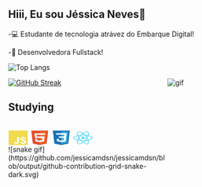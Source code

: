 ## Hiii, Eu sou Jéssica Neves👋 

-💻 Estudante de tecnologia atrávez do Embarque Digital!

-📱 Desenvolvedora Fullstack!

![Top Langs](https://github-readme-stats.vercel.app/api/top-langs/?username=jessicamdsn&layout=compact&theme=radical)

[![GitHub Streak](https://streak-stats.demolab.com?user=jessicamdsn&theme=radical)](https://git.io/streak-stats)
<img align="right" alt="gif" height="180" width="180" src="https://i.picasion.com/pic92/12264804a0ed8867c43e24b7bec24b35.gif">

## Studying
<div style="display: inline_block"><br>
  <img align="center" alt="jess-Js" height="30" width="40" src="https://raw.githubusercontent.com/devicons/devicon/master/icons/javascript/javascript-plain.svg">
  <img align="center" alt="jess-HTML" height="30" width="40" src="https://raw.githubusercontent.com/devicons/devicon/master/icons/html5/html5-original.svg">
  <img align="center" alt="jess-CSS" height="30" width="40" src="https://raw.githubusercontent.com/devicons/devicon/master/icons/css3/css3-original.svg">
   <img align="center" alt="jess-React" height="30" width="40" src="https://raw.githubusercontent.com/devicons/devicon/master/icons/react/react-original.svg">
</div>
![snake gif](https://github.com/jessicamdsn/jessicamdsn/blob/output/github-contribution-grid-snake-dark.svg)

 
 


 

  

